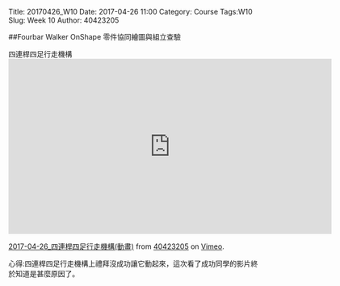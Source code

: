 Title: 20170426_W10
Date: 2017-04-26 11:00
Category: Course
Tags:W10
Slug: Week 10
Author: 40423205

##Fourbar Walker OnShape 零件協同繪圖與組立查驗

<p>四連桿四足行走機構
<iframe src="https://player.vimeo.com/video/214869893" width="640" height="347" frameborder="0" webkitallowfullscreen mozallowfullscreen allowfullscreen></iframe>
<p><a href="https://vimeo.com/214869893">2017-04-26_四連桿四足行走機構(動畫)</a> from <a href="https://vimeo.com/user63868127">40423205</a> on <a href="https://vimeo.com">Vimeo</a>.</p>

<P>心得:四連桿四足行走機構上禮拜沒成功讓它動起來，這次看了成功同學的影片終於知道是甚麼原因了。
